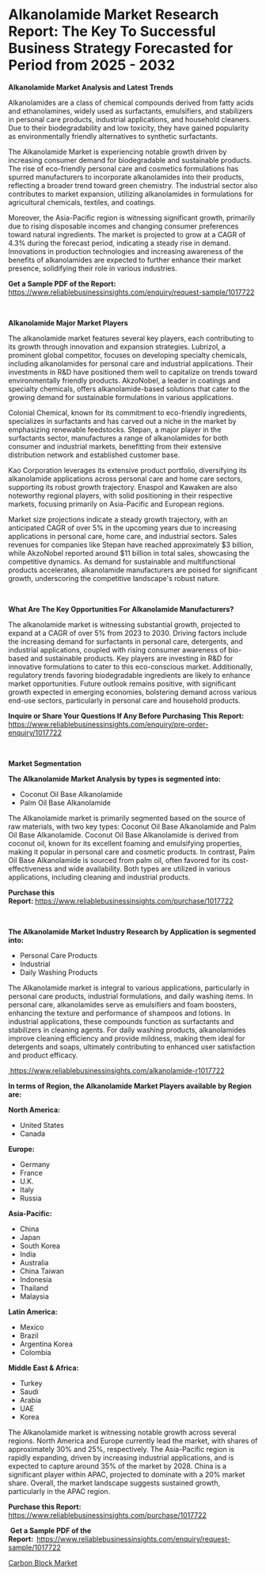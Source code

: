 <p><h1>Alkanolamide Market Research Report: The Key To Successful Business Strategy Forecasted for Period from 2025 - 2032</h1></p><p><strong>Alkanolamide Market Analysis and Latest Trends</strong></p>
<p><p>Alkanolamides are a class of chemical compounds derived from fatty acids and ethanolamines, widely used as surfactants, emulsifiers, and stabilizers in personal care products, industrial applications, and household cleaners. Due to their biodegradability and low toxicity, they have gained popularity as environmentally friendly alternatives to synthetic surfactants.</p><p>The Alkanolamide Market is experiencing notable growth driven by increasing consumer demand for biodegradable and sustainable products. The rise of eco-friendly personal care and cosmetics formulations has spurred manufacturers to incorporate alkanolamides into their products, reflecting a broader trend toward green chemistry. The industrial sector also contributes to market expansion, utilizing alkanolamides in formulations for agricultural chemicals, textiles, and coatings.</p><p>Moreover, the Asia-Pacific region is witnessing significant growth, primarily due to rising disposable incomes and changing consumer preferences toward natural ingredients. The market is projected to grow at a CAGR of 4.3% during the forecast period, indicating a steady rise in demand. Innovations in production technologies and increasing awareness of the benefits of alkanolamides are expected to further enhance their market presence, solidifying their role in various industries.</p></p>
<p><strong>Get a Sample PDF of the Report:&nbsp;</strong> <a href="https://www.reliablebusinessinsights.com/enquiry/request-sample/1017722?utm_campaign=3439&utm_medium=2&utm_source=Github&utm_content=ia&utm_term=01042025&utm_id=alkanolamide">https://www.reliablebusinessinsights.com/enquiry/request-sample/1017722</a></p>
<p>&nbsp;</p>
<p><strong>Alkanolamide Major Market Players</strong></p>
<p><p>The alkanolamide market features several key players, each contributing to its growth through innovation and expansion strategies. Lubrizol, a prominent global competitor, focuses on developing specialty chemicals, including alkanolamides for personal care and industrial applications. Their investments in R&D have positioned them well to capitalize on trends toward environmentally friendly products. AkzoNobel, a leader in coatings and specialty chemicals, offers alkanolamide-based solutions that cater to the growing demand for sustainable formulations in various applications.</p><p>Colonial Chemical, known for its commitment to eco-friendly ingredients, specializes in surfactants and has carved out a niche in the market by emphasizing renewable feedstocks. Stepan, a major player in the surfactants sector, manufactures a range of alkanolamides for both consumer and industrial markets, benefitting from their extensive distribution network and established customer base.</p><p>Kao Corporation leverages its extensive product portfolio, diversifying its alkanolamide applications across personal care and home care sectors, supporting its robust growth trajectory. Enaspol and Kawaken are also noteworthy regional players, with solid positioning in their respective markets, focusing primarily on Asia-Pacific and European regions.</p><p>Market size projections indicate a steady growth trajectory, with an anticipated CAGR of over 5% in the upcoming years due to increasing applications in personal care, home care, and industrial sectors. Sales revenues for companies like Stepan have reached approximately $3 billion, while AkzoNobel reported around $11 billion in total sales, showcasing the competitive dynamics. As demand for sustainable and multifunctional products accelerates, alkanolamide manufacturers are poised for significant growth, underscoring the competitive landscape's robust nature.</p></p>
<p>&nbsp;</p>
<p><strong>What Are The Key Opportunities For Alkanolamide Manufacturers?</strong></p>
<p><p>The alkanolamide market is witnessing substantial growth, projected to expand at a CAGR of over 5% from 2023 to 2030. Driving factors include the increasing demand for surfactants in personal care, detergents, and industrial applications, coupled with rising consumer awareness of bio-based and sustainable products. Key players are investing in R&D for innovative formulations to cater to this eco-conscious market. Additionally, regulatory trends favoring biodegradable ingredients are likely to enhance market opportunities. Future outlook remains positive, with significant growth expected in emerging economies, bolstering demand across various end-use sectors, particularly in personal care and household products.</p></p>
<p><strong>Inquire or Share Your Questions If Any Before Purchasing This Report:</strong> <a href="https://www.reliablebusinessinsights.com/enquiry/pre-order-enquiry/1017722?utm_campaign=3439&utm_medium=2&utm_source=Github&utm_content=ia&utm_term=01042025&utm_id=alkanolamide">https://www.reliablebusinessinsights.com/enquiry/pre-order-enquiry/1017722</a></p>
<p>&nbsp;</p>
<p><strong>Market Segmentation</strong></p>
<p><strong>The Alkanolamide Market Analysis by types is segmented into:</strong></p>
<p><ul><li>Coconut Oil Base Alkanolamide</li><li>Palm Oil Base Alkanolamide</li></ul></p>
<p><p>The Alkanolamide market is primarily segmented based on the source of raw materials, with two key types: Coconut Oil Base Alkanolamide and Palm Oil Base Alkanolamide. Coconut Oil Base Alkanolamide is derived from coconut oil, known for its excellent foaming and emulsifying properties, making it popular in personal care and cosmetic products. In contrast, Palm Oil Base Alkanolamide is sourced from palm oil, often favored for its cost-effectiveness and wide availability. Both types are utilized in various applications, including cleaning and industrial products.</p></p>
<p><strong>Purchase this Report:&nbsp;</strong><a href="https://www.reliablebusinessinsights.com/purchase/1017722?utm_campaign=3439&utm_medium=2&utm_source=Github&utm_content=ia&utm_term=01042025&utm_id=alkanolamide">https://www.reliablebusinessinsights.com/purchase/1017722</a></p>
<p>&nbsp;</p>
<p><strong>The Alkanolamide Market Industry Research by Application is segmented into:</strong></p>
<p><ul><li>Personal Care Products</li><li>Industrial</li><li>Daily Washing Products</li></ul></p>
<p><p>The Alkanolamide market is integral to various applications, particularly in personal care products, industrial formulations, and daily washing items. In personal care, alkanolamides serve as emulsifiers and foam boosters, enhancing the texture and performance of shampoos and lotions. In industrial applications, these compounds function as surfactants and stabilizers in cleaning agents. For daily washing products, alkanolamides improve cleaning efficiency and provide mildness, making them ideal for detergents and soaps, ultimately contributing to enhanced user satisfaction and product efficacy.</p></p>
<p><a href="https://www.reliablebusinessinsights.com/alkanolamide-r1017722?utm_campaign=3439&utm_medium=2&utm_source=Github&utm_content=ia&utm_term=01042025&utm_id=alkanolamide">&nbsp;https://www.reliablebusinessinsights.com/alkanolamide-r1017722</a></p>
<p><strong>In terms of Region, the Alkanolamide Market Players available by Region are:</strong></p>
<p>
    <p> <strong> North America: </strong>
        <ul>
            <li>United States</li>
            <li>Canada</li>
        </ul>
        </p> 
    <p> <strong> Europe: </strong>
        <ul>
            <li>Germany</li>
            <li>France</li>
            <li>U.K.</li>
            <li>Italy</li>
            <li>Russia</li>
        </ul>
        </p> 
    <p> <strong> Asia-Pacific: </strong>
        <ul>
            <li>China</li>
            <li>Japan</li>
            <li>South Korea</li>
            <li>India</li>
            <li>Australia</li>
            <li>China Taiwan</li>
            <li>Indonesia</li>
            <li>Thailand</li>
            <li>Malaysia</li>
        </ul>
        </p> 
    <p> <strong> Latin America: </strong>
        <ul>
            <li>Mexico</li>
            <li>Brazil</li>
            <li>Argentina Korea</li>
            <li>Colombia</li>
        </ul>
        </p> 
    <p> <strong> Middle East & Africa: </strong>
        <ul>
            <li>Turkey</li>
            <li>Saudi</li>
            <li>Arabia</li>
            <li>UAE</li>
            <li>Korea</li>
        </ul>
    </p>
    </p>
<p><p>The Alkanolamide market is witnessing notable growth across several regions. North America and Europe currently lead the market, with shares of approximately 30% and 25%, respectively. The Asia-Pacific region is rapidly expanding, driven by increasing industrial applications, and is expected to capture around 35% of the market by 2028. China is a significant player within APAC, projected to dominate with a 20% market share. Overall, the market landscape suggests sustained growth, particularly in the APAC region.</p></p>
<p><strong>Purchase this Report: </strong><a href="https://www.reliablebusinessinsights.com/purchase/1017722?utm_campaign=3439&utm_medium=2&utm_source=Github&utm_content=ia&utm_term=01042025&utm_id=alkanolamide">https://www.reliablebusinessinsights.com/purchase/1017722</a></p>
<p>&nbsp;<strong>Get a Sample PDF of the Report:&nbsp;&nbsp;</strong><a href="https://www.reliablebusinessinsights.com/enquiry/request-sample/1017722?utm_campaign=3439&utm_medium=2&utm_source=Github&utm_content=ia&utm_term=01042025&utm_id=alkanolamide">https://www.reliablebusinessinsights.com/enquiry/request-sample/1017722</a></p>
<p><strong></strong></p>
<p><p><a href="https://github.com/huelarnzeba29/Market-Research-Report-List-1/blob/main/carbon-block-market.md?utm_campaign=3439&utm_medium=2&utm_source=Github&utm_content=ia&utm_term=01042025&utm_id=alkanolamide">Carbon Block Market</a></p></p>